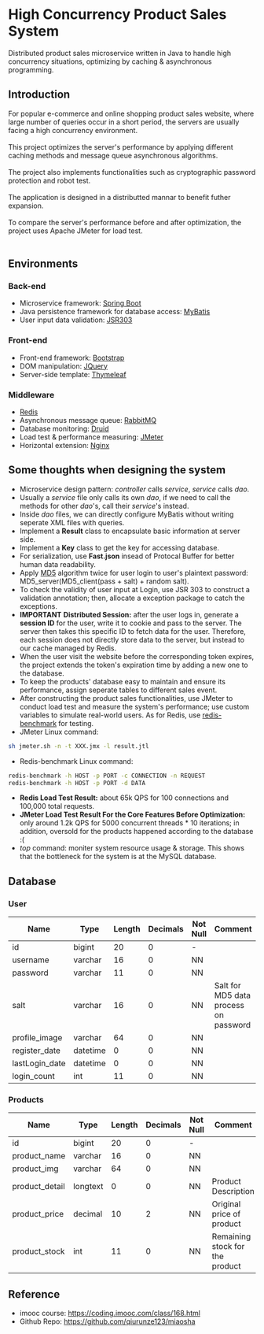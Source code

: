 # High Concurrency Product Sales System
Distributed product sales microservice written in Java to handle high concurrency situations, optimizing by caching & asynchronous programming.

## Introduction
For popular e-commerce and online shopping product sales website, where large number of queries occur in a short period, the servers are usually facing a high concurrency environment. <br/><br/>
This project optimizes the server's performance by applying different caching methods and message queue asynchronous algorithms. <br/><br/>
The project also implements functionalities such as cryptographic password protection and robot test. <br/><br/>
The application is designed in a distributted mannar to benefit futher expansion.<br/><br/>
To compare the server's performance before and after optimization, the project uses Apache JMeter for load test. <br/><br/>


## Environments
### Back-end
* Microservice framework: [Spring Boot](https://spring.io)
* Java persistence framework for database access: [MyBatis](https://blog.mybatis.org)
* User input data validation: [JSR303](https://beanvalidation.org/1.0/spec/)

### Front-end
* Front-end framework: [Bootstrap](https://getbootstrap.com)
* DOM manipulation: [JQuery](https://jquery.com)
* Server-side template: [Thymeleaf](https://www.thymeleaf.org)

### Middleware
* [Redis](https://redis.io)
* Asynchronous message queue: [RabbitMQ](https://www.rabbitmq.com)
* Database monitoring: [Druid](https://druid.apache.org)
* Load test & performance measuring: [JMeter](https://jmeter.apache.org)
* Horizontal extension: [Nginx](https://www.nginx.com)


## Some thoughts when designing the system
* Microservice design pattern: *controller* calls *service*, *service* calls *dao*. 
* Usually a *service* file only calls its own *dao*, if we need to call the methods for other *dao*'s, call their *service*'s instead.
* Inside *dao* files, we can directly configure MyBatis without writing seperate XML files with queries.
* Implement a **Result** class to encapsulate basic information at server side.
* Implement a **Key** class to get the key for accessing database.
* For serialization, use **Fast.json** insead of Protocal Buffer for better human data readability.
* Apply [MD5](https://en.wikipedia.org/wiki/MD5) algorithm twice for user login to user's plaintext password: MD5_server(MD5_client(pass + salt) + random salt).
* To check the validity of user input at Login, use JSR 303 to construct a validation annotation; then, allocate a exception package to catch the exceptions.
* **IMPORTANT** **Distributed Session:** after the user logs in, generate a **session ID** for the user, write it to cookie and pass to the server. The server then takes this specific ID to fetch data for the user. Therefore, each session does not directly store data to the server, but instead to our cache managed by Redis.
* When the user visit the website before the corresponding token expires, the project extends the token's expiration time by adding a new one to the database.
* To keep the products' database easy to maintain and ensure its performance, assign seperate tables to different sales event.
* After constructing the product sales functionalities, use JMeter to conduct load test and measure the system's performance; use custom variables to simulate real-world users. As for Redis, use [redis-benchmark](https://redis.io/topics/benchmarks) for testing.
* JMeter Linux command:
```sh
sh jmeter.sh -n -t XXX.jmx -l result.jtl 
```
* Redis-benchmark Linux command:
```sh
redis-benchmark -h HOST -p PORT -c CONNECTION -n REQUEST
redis-benchmark -h HOST -p PORT -d DATA
```
* **Redis Load Test Result:** about 65k QPS for 100 connections and 100,000 total requests.
* **JMeter Load Test Result For the Core Features Before Optimization:** only around 1.2k QPS for 5000 concurrent threads * 10 iterations; in addition, oversold for the products happened according to the database :( 
* *top* command: moniter system resource usage & storage. This shows that the bottleneck for the system is at the MySQL database. 


## Database
### User
| Name | Type | Length | Decimals | Not Null | Comment |
| --- | --- | --- | --- | --- | --- |
| id | bigint | 20 | 0 | - |
| username | varchar | 16 | 0 | NN |
| password | varchar | 11 | 0 | NN |
| salt | varchar | 16 | 0 | NN | Salt for MD5 data process on password
| profile_image | varchar | 64 | 0 | NN |
| register_date | datetime | 0 | 0 | NN | 
| lastLogin_date | datetime | 0 | 0 | NN | 
| login_count | int | 11 | 0 | NN | 


### Products
| Name | Type | Length | Decimals | Not Null | Comment |
| --- | --- | --- | --- | --- | --- |
| id | bigint | 20 | 0 | - |
| product_name | varchar | 16 | 0 | NN |
| product_img | varchar | 64 | 0 | NN |
| product_detail | longtext | 0 | 0 | NN | Product Description
| product_price | decimal | 10 | 2 | NN | Original price of product
| product_stock | int | 11 | 0 | NN | Remaining stock for the product

## Reference
* imooc course: https://coding.imooc.com/class/168.html
* Github Repo: https://github.com/qiurunze123/miaosha

